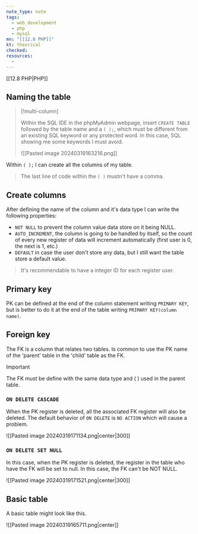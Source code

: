 ```yaml
---
note_type: note
tags:
  - web_development
  - php
  - mysql
mn: "[[12.8 PHP]]"
kt: theorical
checked: 
resources:
  - 
---
```

[[12.8 PHP|PHP]]
## Naming the table
>[!multi-column]
>
>Within the SQL IDE in the phpMyAdmin webpage, insert `CREATE TABLE` followed by the table name and a `( );`, which must be different from an existing SQL keyword or any protected word. In this case, SQL showing me some keywords I must avoid. 
>
>![[Pasted image 20240319163216.png]]

Within `( );` I can create all the columns of my table.

>The last line of code within the `( )` mustn't have a comma. 

## Create columns
After defining the name of the column and it's data type I can write the following properties:
- `NOT NULL` to prevent the column value data store on it being NULL. 
- `AUTO_INCREMENT`, the column is going to be handled by itself, so the count of every new register of data will increment automatically (first user is 0, the next is 1, etc.)
- `DEFAULT` in case the user don't store any data, but I still want the table store a default value. 

>It's recommendable to have a integer ID for each register user. 

## Primary key
PK can be defined at the end of the column statement writing `PRIMARY KEY`, but is better to do it at the end of the table writing `PRIMARY KEY(column name)`. 
## Foreign key
The FK is a column that relates two tables. Is common to use the PK name of the 'parent' table in the 'child' table as the FK. 

>[!important]
>The FK must be define with the same data type and ( ) used in the parent table.
### `ON DELETE CASCADE`
When the PK register is deleted, all the associated FK register will also be deleted. The default behavior of `ON DELETE` is `NO ACTION` which will cause a problem.

![[Pasted image 20240319171134.png|center|300]]

### `ON DELETE SET NULL`
In this case, when the PK register is deleted, the register in the table who have the FK will be set to null. In this case, the FK can't be NOT NULL.

![[Pasted image 20240319171521.png|center|300]]
## Basic table
A basic table might look like this.

![[Pasted image 20240319165711.png|center]]



